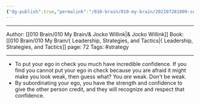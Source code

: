 ```yaml
---
{"dg-publish":true,"permalink":"/010-brain/010-my-brain/202107281009-subordinate-your-ego/","created":"2021-08-01T12:41:34.000-04:00","updated":"2025-03-13T15:20:16.000-04:00"}
---
```



---

Author: [[010 Brain/010 My Brain/& Jocko Willink\|& Jocko Willink]]
Book: [[010 Brain/010 My Brain/{ Leadership, Strategies, and Tactics\|{ Leadership, Strategies, and Tactics]]
page: 72
Tags: #strategy

---

- To put your ego in check you much have incredible confidence. If you find you cannot put your ego in check because you are afraid it might make you look weak, then guess what? You _are_ weak. Don't be weak.
- By subordinating your ego, you have the strength and confidence to give the other person credit, and they will recognize and respect that confidence.